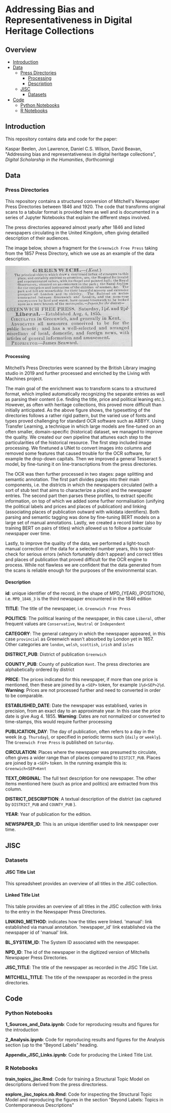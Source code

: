 # Addressing Bias and Representativeness in Digital Heritage Collections



## Overview

- [Introduction](#introduction)
- [Data](#data)
    - [Press Directories](#press-directories)
        - [Processing](#processing)
        - [Description](#description)  
    - [JISC](#jisc)
        - [Datasets](#datasets) 
- [Code](#code)
    - [Python Notebooks](#python-notebooks)
    - [R Notebooks](#r-notebooks) 

## Introduction

This repository contains data and code for the paper:

Kaspar Beelen, Jon Lawrence, Daniel C.S. Wilson, David Beavan, "Addressing bias and representativeness in digital heritage collections", _Digital Scholarship in the Humanities_, (forthcoming)

## Data

### Press Directories

This repository contains a structured conversion of Mitchell's Newspaper Press Directories between 1846 and 1920. The code that transforms original scans to a tabular format is provided here as well and is documented in a series of Jupyter Notebooks that explain the different steps involved. 

The press directories appeared almost yearly after 1846 and listed newspapers circulating in the United Kingdom, often giving detailled description of their audiences. 

The image below, shown a fragment for the `Greenwich Free Press` taking from the 1857 Press Directory, which we use as an example of the data description.

<img src="img/example.png" alt="Example of the Greenwich Free Press" width="400" >

#### Processing

Mitchell’s Press Directories were scanned by the British Library imaging studio in 2019 and further processed and enriched by the Living with Machines project.

The main goal of the enrichment was to transform scans to a structured format, which implied automatically recognizing the separate entries as well as parsing their content (i.e. finding the title, price and political leaning etc.). However, as often with heritage collections, this proved more difficult than initially anticipated. As the above figure shows, the typesetting of the directories follows a rather rigid pattern, but the varied use of fonts and types proved challenging for standard OCR software such as ABBYY.  Using Transfer Learning, a technique in which large models are fine-tuned on an often smaller, domain-specific (historical) dataset, we managed to improve the quality. We created our own pipeline that attunes each step to the particularities of the historical resource. The first step included image processing. We finetuned a UNet to convert images into columns and removed some features that caused trouble for the OCR software, for example the drop-down capitals. Then we improved a general Tesseract 5 model, by fine-tuning it on line-transcriptions from the press directories. 

The OCR was then further processed in two stages: page splitting and semantic annotation. The first part divides pages into their main components, i.e. the districts in which the newspapers circulated (with a sort of stub text that aims to characterize a place) and the newspaper entries. The second part then parses these profiles, to extract specific information, on top of which we added some further normalisation (unifying the political labels and prices and places of publication) and linking (associating places of publication outward with wikidata identifiers). Both parsing and semantic tagging was done by fine-tuning BERT models on a large set of manual annotations. Lastly, we created a record linker (also by training BERT on pairs of titles) which allowed us to follow a particular newspaper over time. 

Lastly, to improve the quality of the data, we performed a light-touch manual correction of the data for a selected number years, this to spot-check for serious errors (which fortunately didn’t appear) and correct titles and places of publication that proved difficult for the OCR engine to process. While not flawless we are confident that the data generated from the scans is reliable enough for the purposes of the environmental scan.

#### Description

**id**: unique identifier of the record, in the shape of MPD_{YEAR}_{POSITION}, i.e. `MPD_1846_3` is the third newspaper encountered in the 1846 edition

**TITLE**: The title of the newspaper, i.e. `Greenwich Free Press`

**POLITICS**: The political leaning of the newspaper, in this case `Liberal`, other frequent values are `Conservative`, `Neutral` or `Independent`

**CATEGORY**: The general category in which the newspaper appeared, in this case `provincial` as Greenwich wasn't absorbed by London yet in 1857. Other categories are `london`, `welsh`, `scottish`, `irish` and `isles` 

**DISTRICT_PUB**: District of publication `Greenwich`

**COUNTY_PUB**: County of publication `Kent`. The press directories are alphabetically ordered by district

**PRICE**: The prices indicated for this newspaper, if more than one price is mentioned, then these are joined by a `<SEP>` token, for example `1½d<SEP>2½d`. **Warning**: Prices are not processed further and need to converted in order to be comparable.

**ESTABLISHED_DATE**: Date the newspaper was establised, varies in precision, from an exact day to an approximate year. In this case the price date is give Aug 4. 1855. **Warning**: Dates are not normalized or converted to time-stamps, this would require further processing

**PUBLICATION_DAY**: The day of publication, often refers to a day in the week (e.g. `Thursday`), or specified in periodic terms such (`daily` or `weekly`). The `Greenwich Free Press` is published on `Saturday`.

**CIRCULATION**: Places where the newspaper was presumed to circulate, often gives a wider range than of places compared to `DISTICT_PUB`. Places are joined by a `<SEP>` token. In the running example this is: `Greenwich<SEP>Kent`

**TEXT_ORIGINAL**: The full text description for one newspaper. The other items mentioned here (such as price and politics) are extracted from this column. 

**DISTRICT_DESCRIPTION**: A textual description of the district (as captured by `DISTRICT_PUB` and `COUNTY_PUB` ). 

**YEAR**: Year of publication for the edition.

**NEWSPAPER_ID**: This is an unique identifier used to link newspaper over time. 

## JISC

### Datasets

#### JISC Title List

This spreadsheet provides an overview of all titles in the JISC collection. 

#### Linked Title List

This table provides an overview of all titles in the JISC collection with links to the entry in the Newspaper Press Directories. 

**LINKING_METHOD**: indicates how the titles were linked. 'manual': link established via manual annotation. 'newspaper_id' link established via the newspaper id of 'manual' link.

**BL_SYSTEM_ID**: The System ID associated with the newspaper. 

**NPD_ID**: The id of the newspaper in the digitized version of Mitchells Newspaper Press Directories.

**JISC_TITLE**: The title of the newspaper as recorded in the JISC Title List.

**MITCHELL_TITLE**: The title of the newspaper as recorded in the press directories.

## Code

### Python Notebooks

**1_Sources_and_Data.ipynb**: Code for reproducing results and figures for the introduction

**2_Analysis.ipynb**: Code for reproducing results and figures for the Analysis section (up to the "Beyond Labels" heading.

**Appendix_JISC_Links.ipynb**: Code for producing the Linked Title List.

### R Notebooks


**train_topics_jisc.Rmd**: Code for training a Structural Topic Model on descriptions derived from the press directoriess.

**explore_jisc_topics.nb.Rmd**: Code for inspecting the Structural Topic Model and reproducing the figures in the section "Beyond Labels: Topics in Contemporaneous Descriptions"



